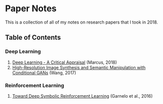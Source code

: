 # Paper Notes

This is a collection of all of my notes on research papers that I took in 2018.

## Table of Contents

### Deep Learning

1. [Deep Learning - A Critical Appraisal](Deep%20Learning/Deep%20Learning%20-%20A%20Critical%20Appraisal%20(Marcus%2C%202018).pdf) (Marcus, 2018)
2. [High-Resolution Image Synthesis and Semantic Manipulation with Conditional GANs](hi) (Wang, 2017)

### Reinforcement Learning

1. [Toward Deep Symbolic Reinforcement Learning](Reinforcement%20Learning/Towards%20Deep%20Symbolic%20Reinforcement%20Learning%20-%20Garnelo%20et%20al.%202016.pdf) (Garnelo et al., 2016)